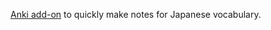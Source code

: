 [Anki add-on](https://ankiweb.net/shared/info/171148684) to quickly make notes for Japanese vocabulary.
